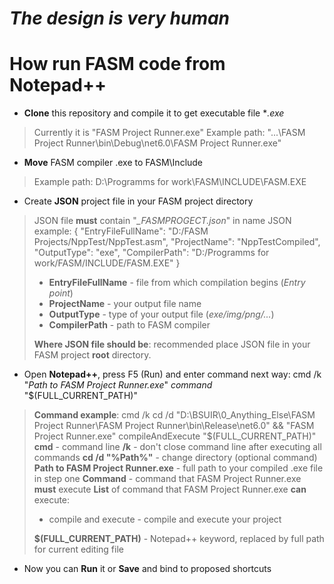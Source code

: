# *The design is very human*

# How run FASM code from Notepad++
- **Clone** this repository and compile it to get executable file **.exe*
> Currently it is "FASM Project Runner.exe"
> Example path: "...\FASM Project Runner\bin\Debug\net6.0\FASM Project Runner.exe"
- **Move** FASM compiler .exe to FASM\Include
> Example path: D:\Programms for work\FASM\INCLUDE\FASM.EXE
- Create **JSON** project file in your FASM project directory
>JSON file **must** contain "*_FASMPROGECT.json*" in name 
>JSON example:
>{
    "EntryFileFullName": "D:/FASM Projects/NppTest/NppTest.asm",
	"ProjectName": "NppTestCompiled",
	"OutputType": "exe", 
	"CompilerPath": "D:/Programms for work/FASM/INCLUDE/FASM.EXE"
}
>- **EntryFileFullName** - file from which compilation begins (*Entry point*)
>- **ProjectName** - your output file name
>- **OutputType** - type of your output file (*exe/img/png/...*)
>- **CompilerPath** - path to FASM compiler
>
>**Where JSON file should be**: recommended place JSON file in your FASM project **root** directory. 
- Open **Notepad++**, press F5 (Run) and enter command next way: cmd /k "*Path to FASM Project Runner.exe*" *command* "$(FULL_CURRENT_PATH)"
> **Command example**: cmd /k cd /d "D:\BSUIR\0_Anything_Else\FASM Project Runner\FASM Project Runner\bin\Release\net6.0" && "FASM Project Runner.exe" compileAndExecute "$(FULL_CURRENT_PATH)"
> **cmd** - command line
>  **/k** - don't close command line after executing all commands
>  **cd /d "%Path%"** - change directory (optional command)
> **Path to FASM Project Runner.exe** - full path to your compiled .exe file in step one
> **Command** - command that FASM Project Runner.exe **must** execute
> **List** of command that FASM Project Runner.exe **can** execute:
>- compile and execute - compile and execute your project
> 
> **$(FULL_CURRENT_PATH)** - Notepad++ keyword, replaced by full path for current editing file 
- Now you can **Run** it or **Save** and bind to proposed shortcuts 